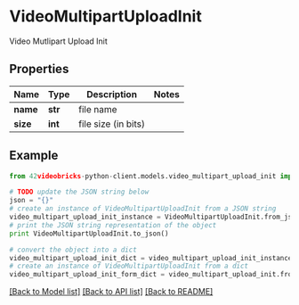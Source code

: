 # VideoMultipartUploadInit

Video Mutlipart Upload Init

## Properties
Name | Type | Description | Notes
------------ | ------------- | ------------- | -------------
**name** | **str** | file name | 
**size** | **int** | file size (in bits) | 

## Example

```python
from 42videobricks-python-client.models.video_multipart_upload_init import VideoMultipartUploadInit

# TODO update the JSON string below
json = "{}"
# create an instance of VideoMultipartUploadInit from a JSON string
video_multipart_upload_init_instance = VideoMultipartUploadInit.from_json(json)
# print the JSON string representation of the object
print VideoMultipartUploadInit.to_json()

# convert the object into a dict
video_multipart_upload_init_dict = video_multipart_upload_init_instance.to_dict()
# create an instance of VideoMultipartUploadInit from a dict
video_multipart_upload_init_form_dict = video_multipart_upload_init.from_dict(video_multipart_upload_init_dict)
```
[[Back to Model list]](../README.md#documentation-for-models) [[Back to API list]](../README.md#documentation-for-api-endpoints) [[Back to README]](../README.md)



